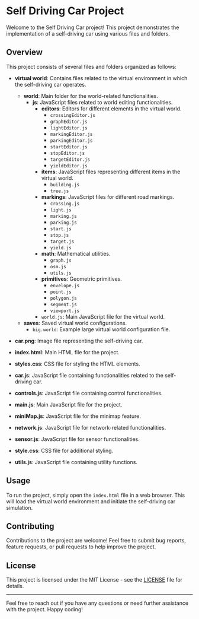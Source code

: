 # Self Driving Car Project

Welcome to the Self Driving Car project! This project demonstrates the implementation of a self-driving car using various files and folders.

## Overview

This project consists of several files and folders organized as follows:

- **virtual world**: Contains files related to the virtual environment in which the self-driving car operates.
  - **world**: Main folder for the world-related functionalities.
    - **js**: JavaScript files related to world editing functionalities.
      - **editors**: Editors for different elements in the virtual world.
        - `crossingEditor.js`
        - `graphEditor.js`
        - `lightEditor.js`
        - `markingEditor.js`
        - `parkingEditor.js`
        - `startEditor.js`
        - `stopEditor.js`
        - `targetEditor.js`
        - `yieldEditor.js`
      - **items**: JavaScript files representing different items in the virtual world.
        - `building.js`
        - `tree.js`
      - **markings**: JavaScript files for different road markings.
        - `crossing.js`
        - `light.js`
        - `marking.js`
        - `parking.js`
        - `start.js`
        - `stop.js`
        - `target.js`
        - `yield.js`
      - **math**: Mathematical utilities.
        - `graph.js`
        - `osm.js`
        - `utils.js`
      - **primitives**: Geometric primitives.
        - `envelope.js`
        - `point.js`
        - `polygon.js`
        - `segment.js`
        - `viewport.js`
      - `world.js`: Main JavaScript file for the virtual world.
  - **saves**: Saved virtual world configurations.
    - `big.world`: Example large virtual world configuration file.

- **car.png**: Image file representing the self-driving car.

- **index.html**: Main HTML file for the project.

- **styles.css**: CSS file for styling the HTML elements.

- **car.js**: JavaScript file containing functionalities related to the self-driving car.

- **controls.js**: JavaScript file containing control functionalities.

- **main.js**: Main JavaScript file for the project.

- **miniMap.js**: JavaScript file for the minimap feature.

- **network.js**: JavaScript file for network-related functionalities.

- **sensor.js**: JavaScript file for sensor functionalities.

- **style.css**: CSS file for additional styling.

- **utils.js**: JavaScript file containing utility functions.

## Usage

To run the project, simply open the `index.html` file in a web browser. This will load the virtual world environment and initiate the self-driving car simulation.

## Contributing

Contributions to the project are welcome! Feel free to submit bug reports, feature requests, or pull requests to help improve the project.

## License

This project is licensed under the MIT License - see the [LICENSE](LICENSE) file for details.

---

Feel free to reach out if you have any questions or need further assistance with the project. Happy coding!
